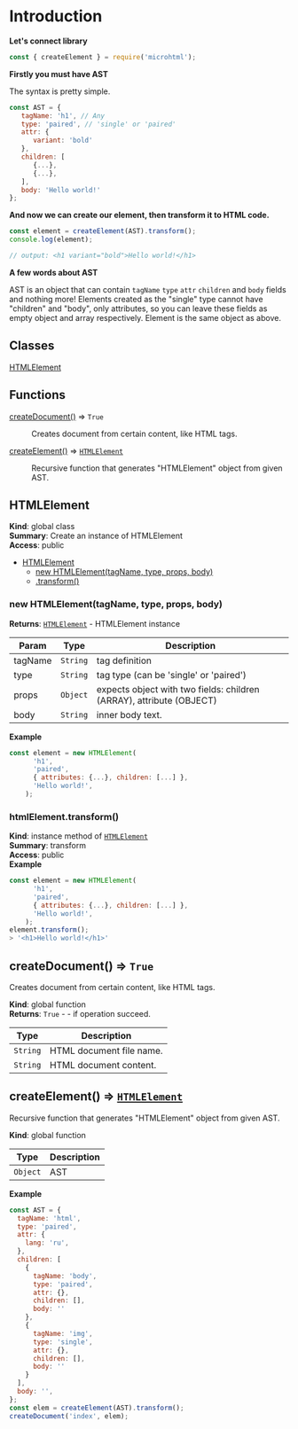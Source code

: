 # Introduction

**Let's connect library**
```js
const { createElement } = require('microhtml');
```

**Firstly you must have AST**

The syntax is pretty simple.
```js
const AST = {
   tagName: 'h1', // Any
   type: 'paired', // 'single' or 'paired'
   attr: {
      variant: 'bold'
   },
   children: [
      {...},
      {...},
   ],
   body: 'Hello world!'
};
```
**And now we can create our element, then transform it to HTML code.**
```js
const element = createElement(AST).transform();
console.log(element);

// output: <h1 variant="bold">Hello world!</h1>

```
**A few words about AST**

AST is an object that can contain <code>tagName</code> <code>type</code> <code>attr</code> <code>children</code> and <code>body</code> fields and nothing more!
Elements created as the "single" type cannot have "children" and "body", only attributes, so you can leave these fields as empty object and array respectively.
Element is the same object as above.



## Classes

<dl>
<dt><a href="#HTMLElement">HTMLElement</a></dt>
<dd></dd>
</dl>

## Functions

<dl>
<dt><a href="#createDocument">createDocument()</a> ⇒ <code>True</code></dt>
<dd><p>Creates document from certain content, like HTML tags.</p>
</dd>
<dt><a href="#createElement">createElement()</a> ⇒ <code><a href="#HTMLElement">HTMLElement</a></code></dt>
<dd><p>Recursive function that generates &quot;HTMLElement&quot; object from given AST.</p>
</dd>
</dl>

<a name="HTMLElement"></a>

## HTMLElement
**Kind**: global class  
**Summary**: Create an instance of HTMLElement  
**Access**: public  

* [HTMLElement](#HTMLElement)
    * [new HTMLElement(tagName, type, props, body)](#new_HTMLElement_new)
    * [.transform()](#HTMLElement+transform)

<a name="new_HTMLElement_new"></a>

### new HTMLElement(tagName, type, props, body)
**Returns**: [<code>HTMLElement</code>](#HTMLElement) - HTMLElement instance  

| Param | Type | Description |
| --- | --- | --- |
| tagName | <code>String</code> | tag definition |
| type | <code>String</code> | tag type (can be 'single' or 'paired') |
| props | <code>Object</code> | expects object with two fields: children (ARRAY), attribute (OBJECT) |
| body | <code>String</code> | inner body text. |

**Example**  
```js
const element = new HTMLElement(
      'h1',
      'paired',
      { attributes: {...}, children: [...] },
      'Hello world!',
    );
```
<a name="HTMLElement+transform"></a>

### htmlElement.transform()
**Kind**: instance method of [<code>HTMLElement</code>](#HTMLElement)  
**Summary**: transform  
**Access**: public  
**Example**  
```js
const element = new HTMLElement(
      'h1',
      'paired',
      { attributes: {...}, children: [...] },
      'Hello world!',
    );
element.transform();
> '<h1>Hello world!</h1>'
```
<a name="createDocument"></a>

## createDocument() ⇒ <code>True</code>
Creates document from certain content, like HTML tags.

**Kind**: global function  
**Returns**: <code>True</code> - - if operation succeed.  

| Type | Description |
| --- | --- |
| <code>String</code> | HTML document file name. |
| <code>String</code> | HTML document content. |

<a name="createElement"></a>

## createElement() ⇒ [<code>HTMLElement</code>](#HTMLElement)
Recursive function that generates "HTMLElement" object from given AST.

**Kind**: global function  

| Type | Description |
| --- | --- |
| <code>Object</code> | AST |

**Example**  
```js
const AST = {
  tagName: 'html',
  type: 'paired',
  attr: {
    lang: 'ru',
  },
  children: [
    {
      tagName: 'body',
      type: 'paired',
      attr: {},
      children: [],
      body: ''
    },
    {
      tagName: 'img',
      type: 'single',
      attr: {},
      children: [],
      body: ''
    }
  ],
  body: '',
};
const elem = createElement(AST).transform();
createDocument('index', elem);
```
